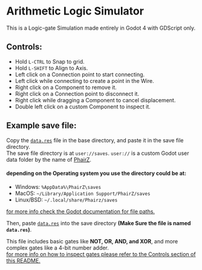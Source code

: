 # Arithmetic Logic Simulator
This is a Logic-gate Simulation made entirely in Godot 4 with GDScript only.

## Controls:
 * Hold `L-CTRL` to Snap to grid.
 * Hold `L-SHIFT` to Align to Axis.
 * Left click on a Connection point to start connecting.
 * Left click while connecting to create a point in the Wire.
 * Right click on a Component to remove it.
 * Right click on a Connection point to disconnect it.
 * Right click while dragging a Component to cancel displacement.
 * Double left click on a custom Component to inspect it.

## Example save file:
  Copy the [`data.res`](data.res) file in the base directory, and paste it in the save file directory.  
  The save file directory is at `user://saves`. `user://` is a custom Godot user data folder by the name of [PhairZ](https://github.com/PhairZ).  
  #### depending on the Operating system you use the directory could be at:
    
  * Windows: `%AppData%\PhairZ\saves`
  * MacOS: `~/Library/Application Support/PhairZ/saves`
  * Linux/BSD: `~/.local/share/Phairz/saves`
  
  [for more info check the Godot documentation for file paths.](https://docs.godotengine.org/en/stable/tutorials/io/data_paths.html#accessing-persistent-user-data-user)
  
  Then, paste [`data.res`](data.res) into the save directory **(Make Sure the file is named `data.res`)**.

  This file includes basic gates like **NOT, OR, AND, and XOR**, and more complex gates like a 4-bit number adder.  
  [for more info on how to inspect gates please refer to the Controls section of this README.](#controls)
